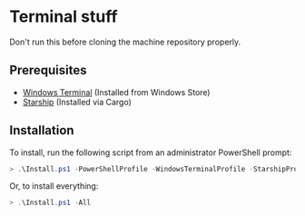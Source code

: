 # Terminal stuff

Don't run this before cloning the machine repository properly.

## Prerequisites

* [Windows Terminal](https://www.microsoft.com/en-us/p/windows-terminal-preview/9n0dx20hk701) (Installed from Windows Store)
* [Starship](https://starship.rs/) (Installed via Cargo)

## Installation

To install, run the following script from an administrator PowerShell prompt:

```powershell
> .\Install.ps1 -PowerShellProfile -WindowsTerminalProfile -StarshipProfile -Fonts
```

Or, to install everything:

```powershell
> .\Install.ps1 -All
```
